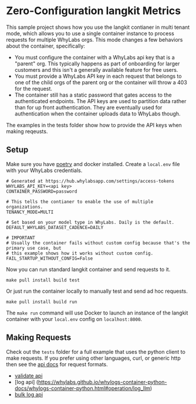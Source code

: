 # Zero-Configuration langkit Metrics

This sample project shows how you use the langkit contianer in multi tenant mode, which allows you to use a single container instance to
process requests for multiple WhyLabs orgs. This mode changes a few behaviors about the container, specifically:

- You must configure the container with a WhyLabs api key that is a "parent" org. This typically happens as part of onboarding for larger
  customers and this isn't a generally available feature for free users.
- You must provide a WhyLabs API key in each request that belongs to one of the child orgs of the parent org or the container will throw a
  403 for the request.
- The container still has a static password that gates access to the authenticated endpoints. The API keys are used to partition data rather
  than for up front authentication. They are eventually used for authentication when the container uploads data to WhyLabs though.

The examples in the tests folder show how to provide the API keys when making reqeusts.

## Setup

Make sure you have [poetry](https://python-poetry.org/) and docker installed. Create a `local.env` file with your WhyLabs credentials.

```
# Generated at https://hub.whylabsapp.com/settings/access-tokens
WHYLABS_API_KEY=<api key>
CONTAINER_PASSWORD=password

# This tells the contianer to enable the use of multiple organizations.
TENANCY_MODE=MULTI

# Set based on your model type in WhyLabs. Daily is the default.
DEFAULT_WHYLABS_DATASET_CADENCE=DAILY

# IMPORTANT
# Usually the container fails without custom config because that's the primary use case, but
# this example shows how it works without custom config.
FAIL_STARTUP_WITHOUT_CONFIG=False
```

Now you can run standard langkit container and send requests to it.

```
make pull install build test
```

Or just run the container locally to manually test and send ad hoc requests.

```
make pull install build run
```

The `make run` command will use Docker to launch an instance of the langkit container with your `local.env` config on `localhost:8000`.

## Making Requests

Check out the `tests` folder for a full example that uses the python client to make requests. If you prefer using other languages, curl, or
generic http then see the [api docs](https://whylabs.github.io/langkit-container-examples/api.html) for request formats.

- [validate api](https://whylabs.github.io/whylogs-container-python-docs/whylogs-container-python.html#operation/evaluate)
- [log api] (https://whylabs.github.io/whylogs-container-python-docs/whylogs-container-python.html#operation/log_llm)
- [bulk log api](https://whylabs.github.io/whylogs-container-python-docs/whylogs-container-python.html#operation/log)
